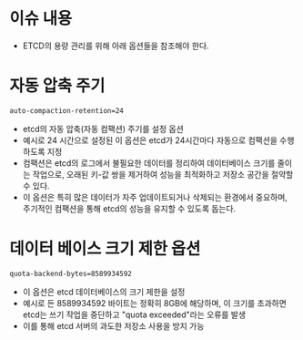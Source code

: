# 이슈 내용
* ETCD의 용량 관리를 위해 아래 옵션들을 참조해야 한다.

# 자동 압축 주기
`auto-compaction-retention=24`

* etcd의 자동 압축(자동 컴팩션) 주기를 설정 옵션
* 예시로 24 시간으로 설정된 이 옵션은 etcd가 24시간마다 자동으로 컴팩션을 수행하도록 지정
* 컴팩션은 etcd의 로그에서 불필요한 데이터를 정리하여 데이터베이스 크기를 줄이는 작업으로, 오래된 키-값 쌍을 제거하여 성능을 최적화하고 저장소 공간을 절약할 수 있다.
* 이 옵션은 특히 많은 데이터가 자주 업데이트되거나 삭제되는 환경에서 중요하며, 주기적인 컴팩션을 통해 etcd의 성능을 유지할 수 있도록 돕는다.

# 데이터 베이스 크기 제한 옵션
`quota-backend-bytes=8589934592`

* 이 옵션은 etcd 데이터베이스의 크기 제한을 설정
* 예시로 든 8589934592 바이트는 정확히 8GB에 해당하며, 이 크기를 초과하면 etcd는 쓰기 작업을 중단하고 "quota exceeded"라는 오류를 발생
* 이를 통해 etcd 서버의 과도한 저장소 사용을 방지 가능
